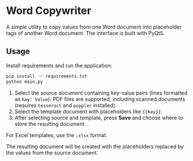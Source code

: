 # Word Copywriter

A simple utility to copy values from one Word document into placeholder tags of another Word document. The interface is built with PyQt5.

## Usage

Install requirements and run the application:

```bash
pip install -r requirements.txt
python main.py
```

1. Select the source document containing key-value pairs (lines formatted as `Key: Value`). PDF files are supported, including scanned documents (requires `tesseract` and `poppler` installed).
2. Select the template document with placeholders like `{{Key}}`.
3. After selecting source and template, press **Save** and choose where to store the resulting document.

For Excel templates, use the `.xlsx` format.

The resulting document will be created with the placeholders replaced by the values from the source document.
